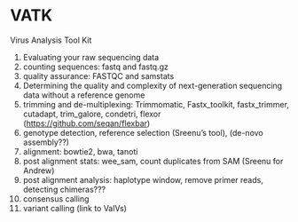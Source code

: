 # VATK
Virus Analysis Tool Kit


1. Evaluating your raw sequencing data
  1. counting sequences: fastq and fastq.gz
  2. quality assurance: FASTQC and samstats
  3. Determining the quality and complexity of next-generation sequencing data without a reference genome 
2. trimming and de-multiplexing: Trimmomatic, Fastx_toolkit, fastx_trimmer, cutadapt, trim_galore, condetri, flexor (https://github.com/seqan/flexbar)
3. genotype detection, reference selection (Sreenu’s tool), (de-novo assembly??)
4. alignment: bowtie2, bwa, tanoti
5. post alignment stats: wee_sam, count duplicates from SAM (Sreenu for Andrew)
6. post alignment analysis: haplotype window, remove primer reads, detecting chimeras???
7. consensus calling 
8. variant calling (link to ValVs)
